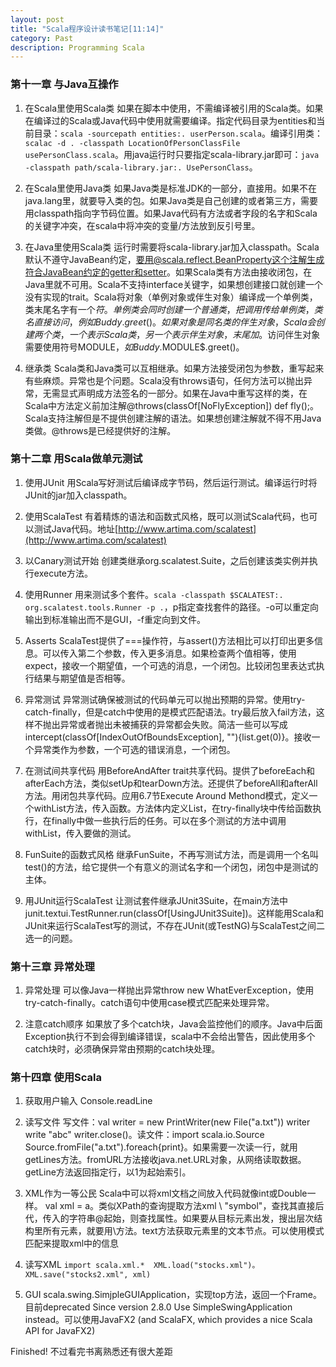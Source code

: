 ```yaml
---
layout: post
title: "Scala程序设计读书笔记[11:14]"
category: Past
description: Programming Scala
---
```

### 第十一章 与Java互操作
1. 在Scala里使用Scala类  如果在脚本中使用，不需编译被引用的Scala类。如果在编译过的Scala或Java代码中使用就需要编译。指定代码目录为entities和当前目录：`scala -sourcepath entities:. userPerson.scala`。编译引用类： `scalac -d . -classpath LocationOfPersonClassFile usePersonClass.scala`。用java运行时只要指定scala-library.jar即可：`java -classpath path/scala-library.jar:. UsePersonClass`。

2. 在Scala里使用Java类  如果Java类是标准JDK的一部分，直接用。如果不在java.lang里，就要导入类的包。如果Java类是自己创建的或者第三方，需要用classpath指向字节码位置。如果Java代码有方法或者字段的名字和Scala的关键字冲突，在scala中将冲突的变量/方法放到反引号里。

3. 在Java里使用Scala类  运行时需要将scala-library.jar加入classpath。Scala默认不遵守JavaBean约定，要用@scala.reflect.BeanProperty这个注解生成符合JavaBean约定的getter和setter。如果Scala类有方法由接收闭包，在Java里就不可用。Scala不支持interface关键字，如果想创建接口就创建一个没有实现的trait。Scala将对象（单例对象或伴生对象）编译成一个单例类，类末尾名字有一个$符。单例类会同时创建一个普通类，把调用传给单例类，类名直接访问，例如Buddy.greet()。如果对象是同名类的伴生对象，Scala会创建两个类，一个表示Scala类，另一个表示伴生对象，末尾加$。访问伴生对象需要使用符号MODULE$，如Buddy$.MODULE$.greet()。

4. 继承类  Scala类和Java类可以互相继承。如果方法接受闭包为参数，重写起来有些麻烦。异常也是个问题。Scala没有throws语句，任何方法可以抛出异常，无需显式声明成方法签名的一部分。如果在Java中重写这样的类，在Scala中方法定义前加注解@throws(classOf[NoFlyException]) def fly();。Scala支持注解但是不提供创建注解的语法。如果想创建注解就不得不用Java类做。@throws是已经提供好的注解。

### 第十二章 用Scala做单元测试
1. 使用JUnit  用Scala写好测试后编译成字节码，然后运行测试。编译运行时将JUnit的jar加入classpath。

2. 使用ScalaTest  有着精炼的语法和函数式风格，既可以测试Scala代码，也可以测试Java代码。地址[http://www.artima.com/scalatest](http://www.artima.com/scalatest)

3. 以Canary测试开始  创建类继承org.scalatest.Suite，之后创建该类实例并执行execute方法。

4. 使用Runner  用来测试多个套件。`scala -classpath $SCALATEST:. org.scalatest.tools.Runner -p .`，p指定查找套件的路径。-o可以重定向输出到标准输出而不是GUI，-f重定向到文件。

5. Asserts  ScalaTest提供了===操作符，与assert()方法相比可以打印出更多信息。可以传入第二个参数，传入更多消息。如果检查两个值相等，使用expect，接收一个期望值，一个可选的消息，一个闭包。比较闭包里表达式执行结果与期望值是否相等。

6. 异常测试  异常测试确保被测试的代码单元可以抛出预期的异常。使用try-catch-finally，但是catch中使用的是模式匹配语法。try最后放入fail方法，这样不抛出异常或者抛出未被捕获的异常都会失败。简洁一些可以写成intercept(classOf[IndexOutOfBoundsException], ""){list.get(0)}。接收一个异常类作为参数，一个可选的错误消息，一个闭包。

7. 在测试间共享代码  用BeforeAndAfter trait共享代码。提供了beforeEach和afterEach方法，类似setUp和tearDown方法。还提供了beforeAll和afterAll方法。用闭包共享代码。应用6.7节Execute Around Methond模式，定义一个withList方法，传入函数。方法体内定义List，在try-finally块中传给函数执行，在finally中做一些执行后的任务。可以在多个测试的方法中调用withList，传入要做的测试。

8. FunSuite的函数式风格  继承FunSuite，不再写测试方法，而是调用一个名叫test()的方法，给它提供一个有意义的测试名字和一个闭包，闭包中是测试的主体。

9. 用JUnit运行ScalaTest  让测试套件继承JUnit3Suite，在main方法中junit.textui.TestRunner.run(classOf[UsingJUnit3Suite])。这样能用Scala和JUnit来运行ScalaTest写的测试，不存在JUnit(或TestNG)与ScalaTest之间二选一的问题。

### 第十三章 异常处理
1. 异常处理  可以像Java一样抛出异常throw new WhatEverException，使用try-catch-finally。catch语句中使用case模式匹配来处理异常。

2. 注意catch顺序  如果放了多个catch块，Java会监控他们的顺序。Java中后面Exception执行不到会得到编译错误，scala中不会给出警告，因此使用多个catch块时，必须确保异常由预期的catch块处理。

### 第十四章 使用Scala
1. 获取用户输入  Console.readLine

2. 读写文件  写文件：val writer = new PrintWriter(new File("a.txt"))   writer write "abc"   writer.close()。读文件：import scala.io.Source  Source.fromFile("a.txt").foreach{print}。如果需要一次读一行，就用getLines方法。fromURL方法接收java.net.URL对象，从网络读取数据。getLine方法返回指定行，以1为起始索引。

3. XML作为一等公民  Scala中可以将xml文档之间放入代码就像int或Double一样。 val xml = <symbols><symbol>a</symbol></symbols>。类似XPath的查询提取方法xml \ "symbol"，查找其直接后代，传入的字符串@起始，则查找属性。如果要从目标元素出发，搜出层次结构里所有元素，就要用\\方法。text方法获取元素里的文本节点。可以使用模式匹配来提取xml中的信息

4. 读写XML  `import scala.xml.*  XML.load("stocks.xml")。XML.save("stocks2.xml", xml)`

5. GUI  scala.swing.SimjpleGUIApplication，实现top方法，返回一个Frame。目前deprecated Since version 2.8.0 Use SimpleSwingApplication instead。可以使用JavaFX2 (and ScalaFX, which provides a nice Scala API for JavaFX2)

Finished! 不过看完书离熟悉还有很大差距

